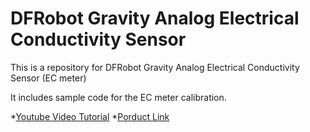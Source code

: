 # DFRobot Gravity Analog Electrical Conductivity Sensor

This is a repository for DFRobot Gravity Analog Electrical Conductivity Sensor (EC meter)

It includes sample code for the EC meter calibration.

*[Youtube Video Tutorial](https://www.youtube.com/watch?v=SfYD8JZ1wK4&feature=youtu.be)
*[Porduct Link](https://www.dfrobot.com/index.php?route=product/product&search=DFR0300&description=true&product_id=1123)

